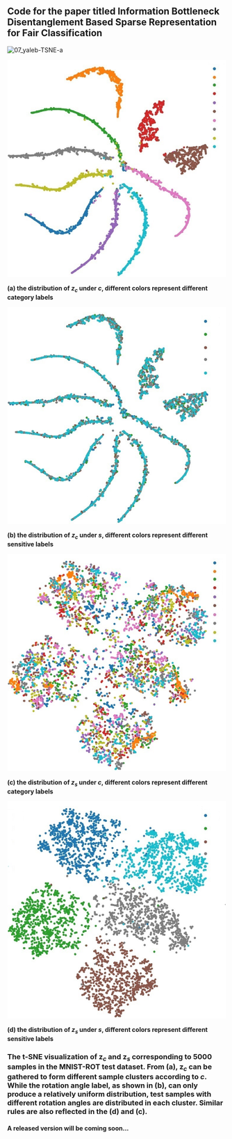## Code for the paper  titled Information Bottleneck Disentanglement Based Sparse Representation for Fair Classification

![07_yaleb-TSNE-a](https://github.com/jiean001/IBD-SR/assets/10692288/c27d145d-233a-4173-94a9-eace1a1082ed)


![04_MNIST-ROT-TSNE-a](./res/04_MNIST-ROT-TSNE-a.jpg)

**(a) the distribution of $z_c$ under $c$, different colors represent different category labels** 

![04_MNIST-ROT-TSNE-a](./res/04_MNIST-ROT-TSNE-b.jpg)      

**(b) the distribution of $z_c$ under $s$, different colors represent different sensitive labels** 

![04_MNIST-ROT-TSNE-a](./res/04_MNIST-ROT-TSNE-c.jpg)       

**(c) the distribution of $z_s$ under $c$, different colors represent different category labels** 

![04_MNIST-ROT-TSNE-a](./res/04_MNIST-ROT-TSNE-d.jpg)        

**(d) the distribution of $z_s$ under $s$, different colors represent different sensitive labels** 

### The t-SNE visualization of $\mathbf{z}_c$ and $\mathbf{z}_s$  corresponding to 5000 samples in the MNIST-ROT test dataset. From (a), $\mathbf{z}_{c}$ can be gathered to form different sample clusters according to $c$. While the rotation angle label, as shown in (b), can only produce a relatively uniform distribution, test samples with different rotation angles are distributed in each cluster. Similar rules are also reflected in the (d) and (c).

#### A released version will be coming soon...
